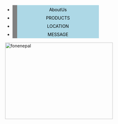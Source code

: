 <!DOCTYPE html>
<html lang="en" dir="ltr">
  <head>
    <meta charset="utf-8">
    <title></title>
  </head>
  <style media="screen">
    header{
      height:250px;
      background-image: url(fonenepalcover.jpg);
    }

    ul{
      display: flex;
      list-style-type: none;
      padding-left: 0px;
    }
    a{
      display: block;
      width: 250px;
      background-color: lightblue;
      padding: 6px 8px 4px 8px;
      color: black;
      margin-right: 15px;
      font-size: 14px;
      text-align: center;
      text-decoration: none;
      border-left: solid 15px grey;
    }
    a:hover{
      background-color: lightgreen;
      font-weight: bold;

    }
    #mainpic{
      width:350px;
      height:250px;
    }
  </style>
  <body>
    <div class="apple">
      <header>
        <div id="header-title"></div>
      </header>
    </div>
        <ul>
          <li><a href="index.html">AboutUs</a></li>
          <li><a href="index.html">PRODUCTS</a></li>
          <li><a href="index.html">LOCATION</a></li>
          <li><a href="index.html">MESSAGE</a></li>
        </ul>
        <img id="mainpic" src="fonenepall.jpg" alt="fonenepal">



  </body>
</html>
